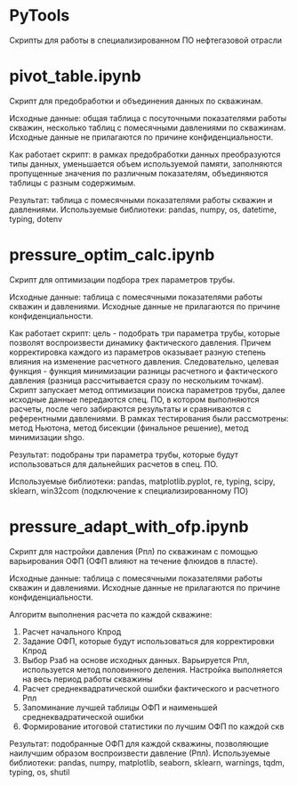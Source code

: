# PyTools
Скрипты для работы в специализированном ПО нефтегазовой отрасли

# pivot_table.ipynb
Скрипт для предобработки и объединения данных по скважинам.

Исходные данные: общая таблица с посуточными показателями работы скважин, несколько таблиц с помесячными давлениями по скважинам.
Исходные данные не прилагаются по причине конфиденциальности.

Как работает скрипт: в рамках предобработки данных преобразуются типы данных, уменьшается объем используемой памяти, заполняются пропущенные значения по различным показателям, объединяются таблицы с разным содержимым.

Результат: таблица с помесячными показателями работы скважин и давлениями.
Используемые библиотеки: pandas, numpy, os, datetime, typing, dotenv

# pressure_optim_calc.ipynb
Скрипт для оптимизации подбора трех параметров трубы.

Исходные данные: таблица с помесячными показателями работы скважин и давлениями.
Исходные данные не прилагаются по причине конфиденциальности.

Как работает скрипт: цель - подобрать три параметра трубы, которые позволят воспроизвести динамику фактического давления. Причем корректировка каждого из параметров оказывает разную степень влияния на изменение расчетного давления. Следовательно, целевая функция - функция минимизации разницы расчетного и фактического давления (разница рассчитывается сразу по нескольким точкам). 
Скрипт запускает метод оптимизации поиска параметров трубы, далее исходные данные передаются спец. ПО, в котором выполняются расчеты, после чего забираются результаты и сравниваются с референтными давлениями. 
В рамках тестирования были рассмотрены: метод Ньютона, метод бисекции (финальное решение), метод минимизации shgo.

Результат: подобраны три параметра трубы, которые будут использоваться для дальнейших расчетов в спец. ПО.

Используемые библиотеки: pandas, matplotlib.pyplot, re, typing, scipy, sklearn, win32com (подключение к специализированному ПО)

# pressure_adapt_with_ofp.ipynb
Скрипт для настройки давления (Рпл) по скважинам с помощью варьирования ОФП (ОФП влияют на течение флюидов в пласте).

Исходные данные: таблица с помесячными показателями работы скважин и давлениями.
Исходные данные не прилагаются по причине конфиденциальности.

Алгоритм выполнения расчета по каждой скважине:
1. Расчет начального Кпрод
2. Задание ОФП, которые будут использоваться для корректировки Кпрод
3. Выбор Рзаб на основе исходных данных. Варьируется Рпл, используется метод половинного деления. Настройка выполняется на весь период работы скважины
4. Расчет среднеквадратической ошибки фактического и расчетного Рпл
5. Запоминание лучшей таблицы ОФП и наименьшей среднеквадратической ошибки
6. Формирование итоговой статистики по лучшим ОФП по каждой скв

Результат: подобранные ОФП для каждой скважины, позволяющие наилучшим образом воспроизвести давление (Рпл).
Используемые библиотеки: pandas, numpy, matplotlib, seaborn, sklearn, warnings, tqdm, typing, os, shutil
